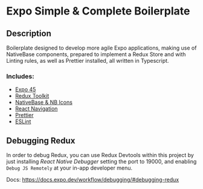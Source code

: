 # Expo Simple & Complete Boilerplate

## Description

Boilerplate designed to develop more agile Expo applications, making use of NativeBase components, prepared to implement a Redux Store and with Linting rules, as well as Prettier installed, all written in Typescript.

### Includes:

- [Expo 45](https://docs.expo.dev/)
- [Redux Toolkit](https://redux-toolkit.js.org/)
- [NativeBase & NB Icons](https://nativebase.io/)
- [React Navigation](https://reactnavigation.org/)
- [Prettier](https://prettier.io/)
- [ESLint](https://eslint.org/)

## Debugging Redux

In order to debug Redux, you can use Redux Devtools within this project by just installing _React Native Debugger_ setting the port to 19000, and enabling `Debug JS Remotely` at your in-app developer menu.

Docs: https://docs.expo.dev/workflow/debugging/#debugging-redux
